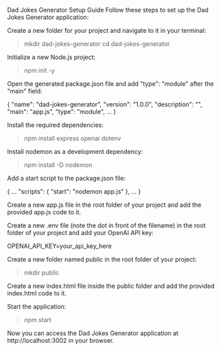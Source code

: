 Dad Jokes Generator Setup Guide
Follow these steps to set up the Dad Jokes Generator application:

Create a new folder for your project and navigate to it in your terminal:

> mkdir dad-jokes-generator
> cd dad-jokes-generator

Initialize a new Node.js project:

> npm init -y

Open the generated package.json file and add "type": "module" after the "main" field:

{
"name": "dad-jokes-generator",
"version": "1.0.0",
"description": "",
"main": "app.js",
"type": "module",
...
}

Install the required dependencies:

> npm install express openai dotenv

Install nodemon as a development dependency:

> npm install -D nodemon

Add a start script to the package.json file:

{
...
"scripts": {
"start": "nodemon app.js"
},
...
}

Create a new app.js file in the root folder of your project and add the provided app.js code to it.

Create a new .env file (note the dot in front of the filename) in the root folder of your project and add your OpenAI API key:

OPENAI_API_KEY=your_api_key_here

Create a new folder named public in the root folder of your project:

> mkdir public

Create a new index.html file inside the public folder and add the provided index.html code to it.

Start the application:

> npm start

Now you can access the Dad Jokes Generator application at http://localhost:3002 in your browser.
